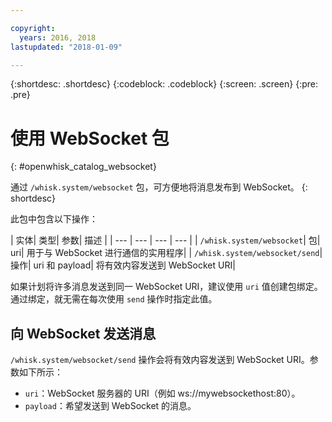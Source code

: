 ```yaml
---

copyright:
  years: 2016, 2018
lastupdated: "2018-01-09"

---
```


{:shortdesc: .shortdesc}
{:codeblock: .codeblock}
{:screen: .screen}
{:pre: .pre}

# 使用 WebSocket 包
{: #openwhisk_catalog_websocket}

通过 `/whisk.system/websocket` 包，可方便地将消息发布到 WebSocket。
{: shortdesc}

此包中包含以下操作：

| 实体| 类型| 参数| 描述
|
| --- | --- | --- | --- |
| `/whisk.system/websocket`| 包| uri| 用于与 WebSocket 进行通信的实用程序|
| `/whisk.system/websocket/send`| 操作| uri 和 payload| 将有效内容发送到 WebSocket URI|

如果计划将许多消息发送到同一 WebSocket URI，建议使用 `uri` 值创建包绑定。通过绑定，就无需在每次使用 `send` 操作时指定此值。

## 向 WebSocket 发送消息

`/whisk.system/websocket/send` 操作会将有效内容发送到 WebSocket URI。参数如下所示：

- `uri`：WebSocket 服务器的 URI（例如 ws://mywebsockethost:80）。
- `payload`：希望发送到 WebSocket 的消息。
